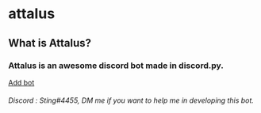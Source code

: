 # attalus
<h2>What is Attalus?</h2>
<h3>Attalus is an awesome discord bot made in discord.py.</h3>
<a href="https://discord.com/api/oauth2/authorize?client_id=744760314599309315&permissions=8&scope=bot">Add bot</a>
<h6>Discord : Sting#4455, DM me if you want to help me in developing this bot.</h6>
